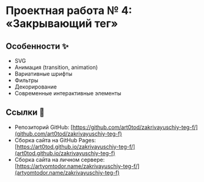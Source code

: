 # Проектная работа № 4: «Закрывающий тег»
## Особенности ✨
- SVG
- Анимация (transition, animation)
- Вариативные шрифты
- Фильтры
- Декорирование
- Современные интерактивные элементы
## Ссылки 📄
- Репозиторий GitHub: [https://github.com/art0tod/zakrivayuschiy-teg-f/](github.com/art0tod/zakrivayuschiy-teg-f)
- Сборка сайта на GitHub Pages: [https://art0tod.github.io/zakrivayuschiy-teg-f/](art0tod.github.io/zakrivayuschiy-teg-f)
- Сборка сайта на личном сервере: [https://artyomtodor.name/zakrivayuschiy-teg-f/](artyomtodor.name/zakrivayuschiy-teg-f)
